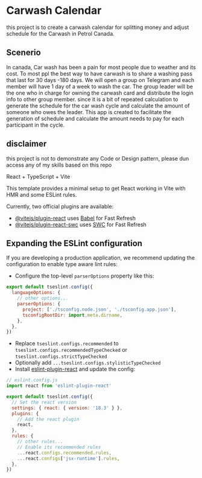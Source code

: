 # Carwash Calendar

this project is to create a carwash calendar for splitting money and adjust schedule for the Carwash in Petrol Canada.

## Scenerio
In canada, Car wash has been a pain for most people due to weather and its cost. To most ppl the best way to have carwash is to share a washing pass that last for 30 days -180 days. We will open a group on Telegram and each member will have 1 day of a week to wash the car. The group leader will be the one who in charge for owning the carwash card and distribute the login info to other group member. since it is a bit of repeated calculation to generate the schedule for the car wash cycle and calculate the amount of someone who owes the leader. This app is created to facilitate the generation of schedule and calculate the amount needs to pay for each participant in the cycle.

## disclaimer

this project is not to demonstrate any Code or Design pattern, please dun access any of my skills based on this repo

<summary>
 React + TypeScript + Vite
</summary>
<detail>


This template provides a minimal setup to get React working in Vite with HMR and some ESLint rules.

Currently, two official plugins are available:

- [@vitejs/plugin-react](https://github.com/vitejs/vite-plugin-react/blob/main/packages/plugin-react/README.md) uses [Babel](https://babeljs.io/) for Fast Refresh
- [@vitejs/plugin-react-swc](https://github.com/vitejs/vite-plugin-react-swc) uses [SWC](https://swc.rs/) for Fast Refresh

## Expanding the ESLint configuration

If you are developing a production application, we recommend updating the configuration to enable type aware lint rules:

- Configure the top-level `parserOptions` property like this:

```js
export default tseslint.config({
  languageOptions: {
    // other options...
    parserOptions: {
      project: ['./tsconfig.node.json', './tsconfig.app.json'],
      tsconfigRootDir: import.meta.dirname,
    },
  },
})
```

- Replace `tseslint.configs.recommended` to `tseslint.configs.recommendedTypeChecked` or `tseslint.configs.strictTypeChecked`
- Optionally add `...tseslint.configs.stylisticTypeChecked`
- Install [eslint-plugin-react](https://github.com/jsx-eslint/eslint-plugin-react) and update the config:

```js
// eslint.config.js
import react from 'eslint-plugin-react'

export default tseslint.config({
  // Set the react version
  settings: { react: { version: '18.3' } },
  plugins: {
    // Add the react plugin
    react,
  },
  rules: {
    // other rules...
    // Enable its recommended rules
    ...react.configs.recommended.rules,
    ...react.configs['jsx-runtime'].rules,
  },
})
```
</detail>